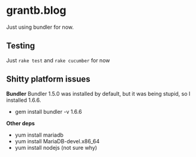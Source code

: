grantb.blog
===========

Just using bundler for now.


Testing
---
Just `rake test` and `rake cucumber` for now


Shitty platform issues
---

**Bundler**
Bundler 1.5.0 was installed by default, but it was being stupid,
so I installed 1.6.6.

* gem install bundler -v 1.6.6

**Other deps**
* yum install mariadb
* yum install MariaDB-devel.x86_64
* yum install nodejs (not sure why)

